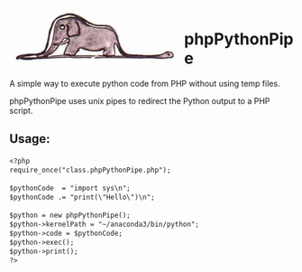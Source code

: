 <img width="300" align="right" style="float: left; margin: 0 10px 0 0;" alt="screenshot" src="https://github.com/filipi/phpPythonPipe/blob/master/images/little-prince-boa.jpg">                                

# phpPythonPipe

A simple way to execute python code from PHP without using temp files.

phpPythonPipe uses unix pipes to redirect the Python output to a PHP script.

## Usage:

```
<?php
require_once("class.phpPythonPipe.php");

$pythonCode  = "import sys\n";
$pythonCode .= "print(\"Hello\")\n";

$python = new phpPythonPipe();
$python->kernelPath = "~/anaconda3/bin/python";
$python->code = $pythonCode;
$python->exec();
$python->print();
?>

```
